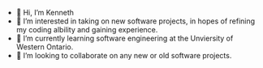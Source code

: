 - 👋 Hi, I’m Kenneth
- 👀 I’m interested in taking on new software projects, in hopes of refining my coding albility and gaining experience.
- 🌱 I’m currently learning software engineering at the Unviersity of Western Ontario. 
- 💞️ I’m looking to collaborate on any new or old software projects.

<!---
aidoo4585/aidoo4585 is a ✨ special ✨ repository because its `README.md` (this file) appears on your GitHub profile.
You can click the Preview link to take a look at your changes.
--->
